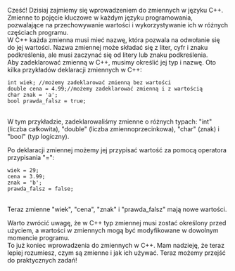 Cześć! Dzisiaj zajmiemy się wprowadzeniem do zmiennych w języku C++. 
<br>
Zmienne to pojęcie kluczowe w każdym języku programowania, pozwalające na przechowywanie wartości i wykorzystywanie ich w różnych częściach programu.
<br>
W C++ każda zmienna musi mieć nazwę, która pozwala na odwołanie się do jej wartości. Nazwa zmiennej może składać się z liter, cyfr i znaku podkreślenia, ale musi zaczynać się od litery lub znaku podkreślenia.
<br>
Aby zadeklarować zmienną w C++, musimy określić jej typ i nazwę. Oto kilka przykładów deklaracji zmiennych w C++:

```
int wiek; //możemy zadeklarować zmienną bez wartości
double cena = 4.99;//możemy zadeklarować zmienną i z wartością
char znak = 'a';
bool prawda_falsz = true;
```
<br> 
W tym przykładzie, zadeklarowaliśmy zmienne o różnych typach: "int" (liczba całkowita), "double" (liczba zmiennoprzecinkowa), "char" (znak) i "bool" (typ logiczny).

Po deklaracji zmiennej możemy jej przypisać wartość za pomocą operatora przypisania "=":

```
wiek = 29;
cena = 3.99;
znak = 'b';
prawda_falsz = false;
```
<br>
Teraz zmienne "wiek", "cena", "znak" i "prawda_falsz" mają nowe wartości.

Warto zwrócić uwagę, że w C++ typ zmiennej musi zostać określony przed użyciem, a wartości w zmiennych mogą być modyfikowane w dowolnym momencie programu.
<br>
To już koniec wprowadzenia do zmiennych w C++. Mam nadzieję, że teraz lepiej rozumiesz, czym są zmienne i jak ich używać. Teraz możemy przejść do praktycznych zadań!




